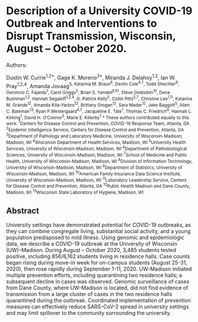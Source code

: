 # Description of a University COVID-19 Outbreak and Interventions to Disrupt Transmission, Wisconsin, August – October 2020.
Authors:

Dustin W. Currie<sup>1,2*</sup>, Gage K. Moreno<sup>3*</sup>, Miranda J. Delahoy<sup>1,2</sup>, Ian W. Pray<sup>1,2,4</sup>, Amanda Jovaag<sup>5, Katarina M. Braun<sup>6</sup>, Devlin Cole<sup>4,7</sup>, Todd Shechter<sup>8</sup>, Geroncio C. Fajardo<sup>1</sup>, Carol Griggs<sup>5</sup>, Brian S. Yandell<sup>9,10</sup>, Steve Goldstein<sup>10</sup>, Dena Bushman<sup>1,2</sup>, Hannah Segaloff<sup>1,2,4</sup>, G. Patrick Kelly<sup>5</sup>, Collin Pitts<sup>5,7</sup>, Christine Lee<sup>1,11</sup>, Katarina M. Grande<sup>12</sup>, Amanda Kita-Yarbro<sup>12</sup>, Brittany Grogan<sup>12</sup>, Sara Mader<sup>12</sup>, Jake Baggott<sup>5</sup>, Allen C. Bateman<sup>13</sup>, Ryan P.Westergaard<sup>4,7</sup>, Jacqueline E. Tate<sup>1</sup>, Thomas C. Friedrich<sup>6</sup>, Hannah L. Kirking<sup>1</sup>, David H. O’Connor<sup>3</sup>, Marie E. Killerby<sup>1</sup>
\* These authors contributed equally to this work.
<sup>1</sup>Centers for Disease Control and Prevention, COVID-19 Response Team, Atlanta, GA
<sup>2</sup>Epidemic Intelligence Service, Centers for Disease Control and Prevention, Atlanta, GA
<sup>3</sup>Department of Pathology and Laboratory Medicine, University of Wisconsin-Madison, Madison, WI
<sup>4</sup>Wisconsin Department of Health Services, Madison, WI 
<sup>5</sup>University Health Services, University of Wisconsin-Madison, Madison, WI
<sup>6</sup>Department of Pathobiological Sciences, University of Wisconsin-Madison, Madison, WI
<sup>7</sup>School of Medicine and Public Health, University of Wisconsin-Madison, Madison, WI
<sup>8</sup>Division of Information Technology, University of Wisconsin-Madison, Madison, WI
<sup>9</sup>Department of Statistics, University of Wisconsin-Madison, Madison, WI
<sup>10</sup>American Family Insurance Data Science Institute, University of Wisconsin-Madison, Madison, WI
<sup>11</sup>Laboratory Leadership Service, Centers for Disease Control and Prevention, Atlanta, GA
<sup>12</sup>Public Health Madison and Dane County, Madison, WI
<sup>13</sup>Wisconsin State Laboratory of Hygiene, Madison, WI

## Abstract
University settings have demonstrated potential for COVID-19 outbreaks, as they can combine congregate living, substantial social activity, and a young population predisposed to mild illness. Using genomic and epidemiologic data, we describe a COVID-19 outbreak at the University of Wisconsin (UW)–Madison. During August – October 2020, 3,485 students tested positive, including 856/6,162 students living in residence halls. Case counts began rising during move-in week for on-campus students (August 25-31, 2020), then rose rapidly during September 1-11, 2020.   UW-Madison initiated multiple prevention efforts, including quarantining two residence halls; a subsequent decline in cases was observed. Genomic surveillance of cases from Dane County, where UW-Madison is located, did not find evidence of transmission from a large cluster of cases in the two residence halls quarantined during the outbreak. Coordinated implementation of prevention measures can effectively reduce SARS-CoV-2 spread in university settings and may limit spillover to the community surrounding the university. 
